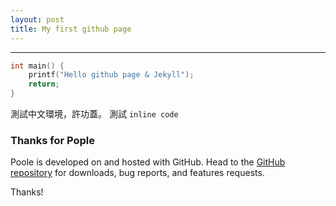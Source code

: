 ```yaml
---
layout: post
title: My first github page
---
```



-----
```c
int main() {
    printf("Hello github page & Jekyll");
    return;
}
```

測試中文環境，許功蓋。
測試 `inline code`


### Thanks for Pople

Poole is developed on and hosted with GitHub. Head to the <a href="https://github.com/poole/poole">GitHub repository</a> for downloads, bug reports, and features requests.

Thanks!
